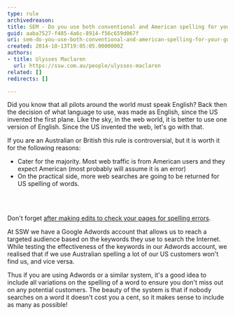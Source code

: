 ```yaml
---
type: rule
archivedreason: 
title: SEM - Do you use both conventional and American spelling for your Google Ads?
guid: aaba7527-f485-4a6c-8914-f56c659d067f
uri: sem-do-you-use-both-conventional-and-american-spelling-for-your-google-ads
created: 2014-10-13T19:05:05.0000000Z
authors:
- title: Ulysses Maclaren
  url: https://ssw.com.au/people/ulysses-maclaren
related: []
redirects: []

---
```



<p>Did you know that all pilots around the world must speak English? Back then the decision of what language to use, was made as English, since the US invented the first plane. Like the sky, in the web world, it is better to use one version of English. Since the US invented the web, let's go with that.</p><p>If you are an Australian or British this rule is controversial, but it is worth it for the following reasons&#58;</p><ul><li>Cater for the majority. Most web traffic is from American users and they expect American (most probably will assume it is an error)</li>
   <li>On the practical side, more web searches are going to be returned for US spelling of words.​</li></ul>
<br><excerpt class='endintro'></excerpt><br>
<p class="ssw15-rteElement-GreyBox">​​Don't forget&#160;<a href="http&#58;//www.ssw.com.au/ssw/Standards/Rules/RulesToBetterTechnicalDocumentation.aspx#WordSpellingAndGrammarChecker">after making edits to check your pages for spelling errors</a>.</p><p>At SSW we have a Google Adwords account that allows us to reach a targeted audience based on the keywords they use to search the Internet. While testing the effectiveness of the keywords in our Adwords account, we realised that if we use Australian spelling a lot of our US customers won't find us, and vice versa.</p>
<p>Thus if you are using Adwords or a similar system, it's a good idea to include all variations on the spelling of a word to ensure you don't miss out on any potential customers. The beauty of the system is that if nobody searches on a word it doesn't cost you a cent, so it makes sense to include as many as possible!</p>



